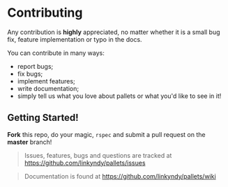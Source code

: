 # Contributing

Any contribution is **highly** appreciated, no matter whether it is a small bug fix, feature implementation or typo in the docs.

You can contribute in many ways:

* report bugs;
* fix bugs;
* implement features;
* write documentation;
* simply tell us what you love about pallets or what you'd like to see in it!

## Getting Started!

**Fork** this repo, do your magic, `rspec` and submit a pull request on the **master** branch!

> Issues, features, bugs and questions are tracked at https://github.com/linkyndy/pallets/issues

> Documentation is found at https://github.com/linkyndy/pallets/wiki
